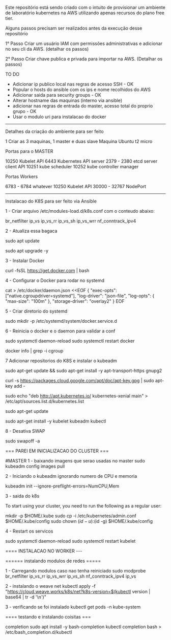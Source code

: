Este repositório está sendo criado com o intuito de provisionar um ambiente de laboratório kubernetes na AWS utilizando apenas recursos do plano free tier.

Alguns passos precisam ser realizados antes da execução desse repositório

1° Passo
Criar um usuário IAM com permissões administrativas e adicionar no seu cli da AWS. (detalhar os passos)

2° Passo
Criar chave publica e privada para importar na AWS. (Detalhar os passos)


TO DO
- Adicionar ip publico local nas regras de acesso SSH - OK
- Popular o hosts do ansible com os ips e nome recolhidos do AWS
- Adicionar saida para security groups - OK
- Alterar hostname das maquinas (interno via ansible)
- adicionar nas regras de entrada do master, acesso total do proprio grupo - OK
- Usar o modulo uri para instalacao do docker


------------------------------------------------------

Detalhes da criação do ambiente para ser feito

1 Criar as 3 maquinas, 1 master e duas slave
Maquina Ubuntu t2 micro

Portas para o MASTER

10250 Kubelet API
6443  Kubernetes API server
2379 - 2380 etcd server client API
10251 kube scheduler
10252 kube controller manager

Portas Workers

6783 - 6784 whatever
10250 Kubelet API
30000 - 32767 NodePort


-----------------------------------------------------

Instalacao do K8S para ser feito via Ansible

1 - Criar arquivo /etc/modules-load.d/k8s.conf com o conteudo abaixo:

br_netfilter
ip_vs
ip_vs_rr
ip_vs_sh
ip_vs_wrr
nf_conntrack_ipv4

2 - Atualiza essa bagaca

sudo apt update

sudo apt upgrade -y


3 - Instalar Docker

curl -fsSL https://get.docker.com | bash

4 - Configurar o Docker para rodar no systemd

cat > /etc/docker/daemon.json <<EOF
{
  "exec-opts": ["native.cgroupdriver=systemd"],
  "log-driver": "json-file",
  "log-opts": {
    "max-size": "100m"
  },
  "storage-driver": "overlay2"
}
EOF

5 - Criar diretorio do systemd

sudo mkdir -p /etc/systemd/system/docker.service.d

6 - Reinicia o docker e o daemon para validar a conf

sudo systemctl daemon-reload
sudo systemctl restart docker

docker info | grep -i cgroup


7 Adicionar repositorios do K8S e instalar o kubeadm

sudo apt-get update && sudo apt-get install -y apt-transport-https gnupg2

curl -s https://packages.cloud.google.com/apt/doc/apt-key.gpg | sudo apt-key add -

sudo echo "deb http://apt.kubernetes.io/ kubernetes-xenial main" > /etc/apt/sources.list.d/kubernetes.list

sudo apt-get update

sudo apt-get install -y kubelet kubeadm kubectl

8 - Desativa SWAP

sudo swapoff -a

=== PAREI EM INICIALIZACAO DO CLUSTER ===


#MASTER
1 - baixando imagens que serao usadas no master
sudo kubeadm config images pull

2 - Iniciando o kubeadm ignorando numero de CPU e memoria

kubeadm init --ignore-preflight-errors=NumCPU,Mem

3 - saida do k8s

To start using your cluster, you need to run the following as a regular user:

  mkdir -p $HOME/.kube
  sudo cp -i /etc/kubernetes/admin.conf $HOME/.kube/config
  sudo chown $(id -u):$(id -g) $HOME/.kube/config

4 - Restart os servicos

sudo systemctl daemon-reload
sudo systemctl restart kubelet

==== INSTALACAO NO WORKER ---


====== instalando modulos de redes =====

1 - Carregando modulos caso nao tenha reiniciado
sudo modprobe br_netfilter ip_vs_rr ip_vs_wrr ip_vs_sh nf_conntrack_ipv4 ip_vs

2 - instalando o weave net
kubectl apply -f "https://cloud.weave.works/k8s/net?k8s-version=$(kubectl version | base64 | tr -d '\n')"

3 - verificando se foi instalado
kubectl get pods -n kube-system

==== testando e instalando coisitas ===

completion
sudo apt install -y bash-completion
kubectl completion bash > /etc/bash_completion.d/kubectl





